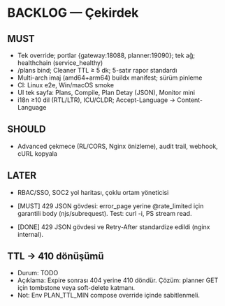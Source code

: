 ﻿# BACKLOG — Çekirdek
## MUST
- Tek override; portlar {gateway:18088, planner:19090}; tek ağ; healthchain (service_healthy)
- /plans bind; Cleaner TTL ≥ 5 dk; 5-satır rapor standardı
- Multi-arch imaj (amd64+arm64) buildx manifest; sürüm pinleme
- CI: Linux e2e, Win/macOS smoke
- UI tek sayfa: Plans, Compile, Plan Detay (JSON), Monitor mini
- i18n ≥10 dil (RTL/LTR), ICU/CLDR; Accept-Language → Content-Language
## SHOULD
- Advanced çekmece (RL/CORS, Nginx önizleme), audit trail, webhook, cURL kopyala
## LATER
- RBAC/SSO, SOC2 yol haritası, çoklu ortam yöneticisi

- [MUST] 429 JSON gövdesi: error_page yerine @rate_limited için garantili body (njs/subrequest). Test: curl -i, PS stream read. 

- [DONE] 429 JSON gövdesi ve Retry-After standardize edildi (nginx internal).

## TTL → 410 dönüşümü
- Durum: TODO
- Açıklama: Expire sonrası 404 yerine 410 döndür. Çözüm: planner GET için tombstone veya soft-delete katmanı.
- Not: Env PLAN_TTL_MIN compose override içinde sabitlenmeli.
